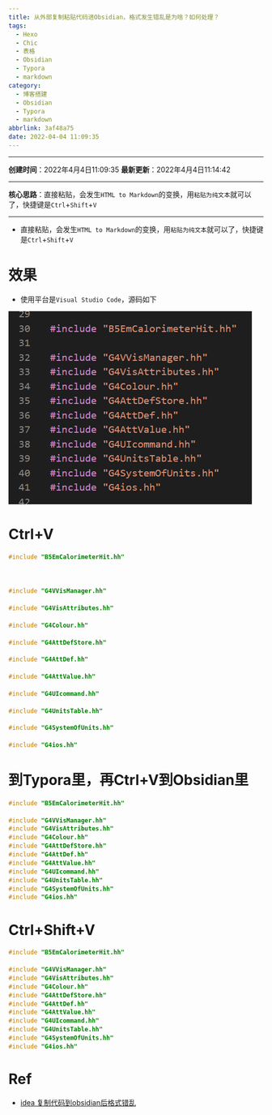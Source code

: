 ```yaml
---
title: 从外部复制粘贴代码进Obsidian，格式发生错乱是为啥？如何处理？
tags:
  - Hexo
  - Chic
  - 表格
  - Obsidian
  - Typora
  - markdown
category:
  - 博客搭建
  - Obsidian
  - Typora
  - markdown
abbrlink: 3af48a75
date: 2022-04-04 11:09:35
---
```


---

**创建时间**：2022年4月4日11:09:35
**最新更新**：2022年4月4日11:14:42

---

**核心思路**：直接粘贴，会发生`HTML to Markdown`的变换，用`粘贴为纯文本`就可以了，快捷键是`Ctrl`+`Shift`+`V`

---

* 直接粘贴，会发生`HTML to Markdown`的变换，用`粘贴为纯文本`就可以了，快捷键是`Ctrl`+`Shift`+`V`


# 效果

* 使用平台是`Visual Studio Code`，源码如下

![image-20220404115544021](从外部复制粘贴代码进Obsidian，格式发生错乱是为啥？如何处理？/image-20220404115544021.png)

# Ctrl+V
```C++
#include "B5EmCalorimeterHit.hh"

  

#include "G4VVisManager.hh"

#include "G4VisAttributes.hh"

#include "G4Colour.hh"

#include "G4AttDefStore.hh"

#include "G4AttDef.hh"

#include "G4AttValue.hh"

#include "G4UIcommand.hh"

#include "G4UnitsTable.hh"

#include "G4SystemOfUnits.hh"

#include "G4ios.hh"
```

# 到Typora里，再Ctrl+V到Obsidian里
```C++
#include "B5EmCalorimeterHit.hh"

#include "G4VVisManager.hh"
#include "G4VisAttributes.hh"
#include "G4Colour.hh"
#include "G4AttDefStore.hh"
#include "G4AttDef.hh"
#include "G4AttValue.hh"
#include "G4UIcommand.hh"
#include "G4UnitsTable.hh"
#include "G4SystemOfUnits.hh"
#include "G4ios.hh"
```

# Ctrl+Shift+V
```C++
#include "B5EmCalorimeterHit.hh"

#include "G4VVisManager.hh"
#include "G4VisAttributes.hh"
#include "G4Colour.hh"
#include "G4AttDefStore.hh"
#include "G4AttDef.hh"
#include "G4AttValue.hh"
#include "G4UIcommand.hh"
#include "G4UnitsTable.hh"
#include "G4SystemOfUnits.hh"
#include "G4ios.hh"
```

# Ref
* [idea 复制代码到obsidian后格式错乱](https://forum-zh.obsidian.md/t/topic/769)
